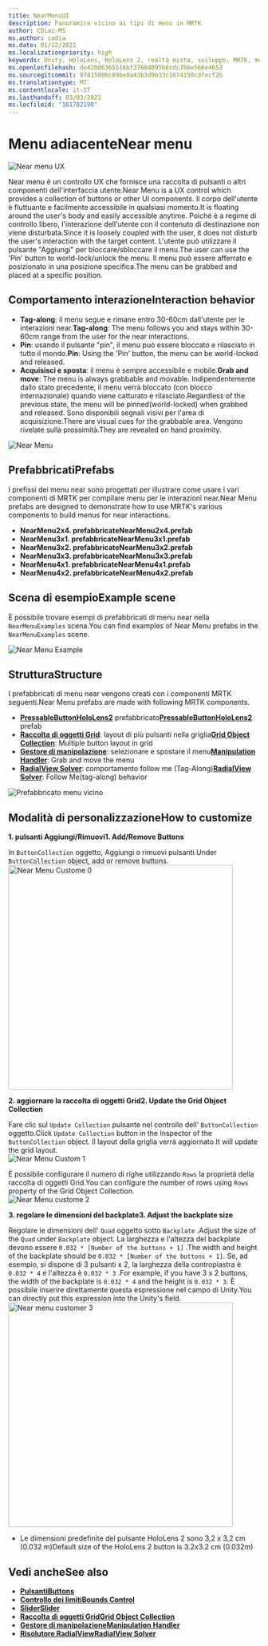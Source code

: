 ```yaml
---
title: NearMenuUI
description: Panoramica vicino ai tipi di menu in MRTK
author: CDiaz-MS
ms.author: cadia
ms.date: 01/12/2021
ms.localizationpriority: high
keywords: Unity, HoloLens, HoloLens 2, realtà mista, sviluppo, MRTK, menu near,
ms.openlocfilehash: de420d6365516bf37604095b6cdc786e566e4652
ms.sourcegitcommit: 97815006c09be0a43b3d9b33c1674150cdfecf2b
ms.translationtype: MT
ms.contentlocale: it-IT
ms.lasthandoff: 03/03/2021
ms.locfileid: "101782190"
---
```

# <a name="near-menu"></a><span data-ttu-id="dcae6-104">Menu adiacente</span><span class="sxs-lookup"><span data-stu-id="dcae6-104">Near menu</span></span>

![Near menu UX](../images/near-menu/MRTK_UX_NearMenu.png)

<span data-ttu-id="dcae6-106">Near menu è un controllo UX che fornisce una raccolta di pulsanti o altri componenti dell'interfaccia utente.</span><span class="sxs-lookup"><span data-stu-id="dcae6-106">Near Menu is a UX control which provides a collection of buttons or other UI components.</span></span> <span data-ttu-id="dcae6-107">Il corpo dell'utente è fluttuante e facilmente accessibile in qualsiasi momento.</span><span class="sxs-lookup"><span data-stu-id="dcae6-107">It is floating around the user's body and easily accessible anytime.</span></span> <span data-ttu-id="dcae6-108">Poiché è a regime di controllo libero, l'interazione dell'utente con il contenuto di destinazione non viene disturbata.</span><span class="sxs-lookup"><span data-stu-id="dcae6-108">Since it is loosely coupled with the user, it does not disturb the user's interaction with the target content.</span></span> <span data-ttu-id="dcae6-109">L'utente può utilizzare il pulsante "Aggiungi" per bloccare/sbloccare il menu.</span><span class="sxs-lookup"><span data-stu-id="dcae6-109">The user can use the 'Pin' button to world-lock/unlock the menu.</span></span> <span data-ttu-id="dcae6-110">Il menu può essere afferrato e posizionato in una posizione specifica.</span><span class="sxs-lookup"><span data-stu-id="dcae6-110">The menu can be grabbed and placed at a specific position.</span></span>

## <a name="interaction-behavior"></a><span data-ttu-id="dcae6-111">Comportamento interazione</span><span class="sxs-lookup"><span data-stu-id="dcae6-111">Interaction behavior</span></span>

- <span data-ttu-id="dcae6-112">**Tag-along**: il menu segue e rimane entro 30-60cm dall'utente per le interazioni near.</span><span class="sxs-lookup"><span data-stu-id="dcae6-112">**Tag-along**: The menu follows you and stays within 30-60cm range from the user for the near interactions.</span></span>
- <span data-ttu-id="dcae6-113">**Pin**: usando il pulsante "pin", il menu può essere bloccato e rilasciato in tutto il mondo.</span><span class="sxs-lookup"><span data-stu-id="dcae6-113">**Pin**: Using the 'Pin' button, the menu can be world-locked and released.</span></span>
- <span data-ttu-id="dcae6-114">**Acquisisci e sposta**: il menu è sempre accessibile e mobile.</span><span class="sxs-lookup"><span data-stu-id="dcae6-114">**Grab and move**: The menu is always grabbable and movable.</span></span> <span data-ttu-id="dcae6-115">Indipendentemente dallo stato precedente, il menu verrà bloccato (con blocco internazionale) quando viene catturato e rilasciato.</span><span class="sxs-lookup"><span data-stu-id="dcae6-115">Regardless of the previous state, the menu will be pinned(world-locked) when grabbed and released.</span></span> <span data-ttu-id="dcae6-116">Sono disponibili segnali visivi per l'area di acquisizione.</span><span class="sxs-lookup"><span data-stu-id="dcae6-116">There are visual cues for the grabbable area.</span></span> <span data-ttu-id="dcae6-117">Vengono rivelate sulla prossimità.</span><span class="sxs-lookup"><span data-stu-id="dcae6-117">They are revealed on hand proximity.</span></span>

<img src="../images/near-menu/MRTK_UX_NearMenu_Grab.png" alt="Near Menu">

## <a name="prefabs"></a><span data-ttu-id="dcae6-118">Prefabbricati</span><span class="sxs-lookup"><span data-stu-id="dcae6-118">Prefabs</span></span>

<span data-ttu-id="dcae6-119">I prefissi dei menu near sono progettati per illustrare come usare i vari componenti di MRTK per compilare menu per le interazioni near.</span><span class="sxs-lookup"><span data-stu-id="dcae6-119">Near Menu prefabs are designed to demonstrate how to use MRTK's various components to build menus for near interactions.</span></span>

- <span data-ttu-id="dcae6-120">**NearMenu2x4. prefabbricate**</span><span class="sxs-lookup"><span data-stu-id="dcae6-120">**NearMenu2x4.prefab**</span></span>
- <span data-ttu-id="dcae6-121">**NearMenu3x1. prefabbricate**</span><span class="sxs-lookup"><span data-stu-id="dcae6-121">**NearMenu3x1.prefab**</span></span>
- <span data-ttu-id="dcae6-122">**NearMenu3x2. prefabbricate**</span><span class="sxs-lookup"><span data-stu-id="dcae6-122">**NearMenu3x2.prefab**</span></span>
- <span data-ttu-id="dcae6-123">**NearMenu3x3. prefabbricate**</span><span class="sxs-lookup"><span data-stu-id="dcae6-123">**NearMenu3x3.prefab**</span></span>
- <span data-ttu-id="dcae6-124">**NearMenu4x1. prefabbricate**</span><span class="sxs-lookup"><span data-stu-id="dcae6-124">**NearMenu4x1.prefab**</span></span>
- <span data-ttu-id="dcae6-125">**NearMenu4x2. prefabbricate**</span><span class="sxs-lookup"><span data-stu-id="dcae6-125">**NearMenu4x2.prefab**</span></span>

## <a name="example-scene"></a><span data-ttu-id="dcae6-126">Scena di esempio</span><span class="sxs-lookup"><span data-stu-id="dcae6-126">Example scene</span></span>

<span data-ttu-id="dcae6-127">È possibile trovare esempi di prefabbricati di menu near nella `NearMenuExamples` scena.</span><span class="sxs-lookup"><span data-stu-id="dcae6-127">You can find examples of Near Menu prefabs in the `NearMenuExamples` scene.</span></span>

<img src="../images/near-menu/MRTK_UX_NearMenu_Examples.png" alt="Near Menu Example">

## <a name="structure"></a><span data-ttu-id="dcae6-128">Struttura</span><span class="sxs-lookup"><span data-stu-id="dcae6-128">Structure</span></span>

<span data-ttu-id="dcae6-129">I prefabbricati di menu near vengono creati con i componenti MRTK seguenti.</span><span class="sxs-lookup"><span data-stu-id="dcae6-129">Near Menu prefabs are made with following MRTK components.</span></span>

- <span data-ttu-id="dcae6-130">[**PressableButtonHoloLens2**](Button.md) prefabbricato</span><span class="sxs-lookup"><span data-stu-id="dcae6-130">[**PressableButtonHoloLens2**](Button.md) prefab</span></span>
- <span data-ttu-id="dcae6-131">[**Raccolta di oggetti Grid**](ObjectCollection.md): layout di più pulsanti nella griglia</span><span class="sxs-lookup"><span data-stu-id="dcae6-131">[**Grid Object Collection**](ObjectCollection.md): Multiple button layout in grid</span></span>
- <span data-ttu-id="dcae6-132">[**Gestore di manipolazione**](ManipulationHandler.md): selezionare e spostare il menu</span><span class="sxs-lookup"><span data-stu-id="dcae6-132">[**Manipulation Handler**](ManipulationHandler.md): Grab and move the menu</span></span>
- <span data-ttu-id="dcae6-133">[**RadialView Solver**](solvers/Solver.md): comportamento follow me (Tag-Along)</span><span class="sxs-lookup"><span data-stu-id="dcae6-133">[**RadialView Solver**](solvers/Solver.md): Follow Me(tag-along) behavior</span></span>

![Prefabbricato menu vicino](../images/near-menu/MRTK_UX_NearMenu_Structure.png)

## <a name="how-to-customize"></a><span data-ttu-id="dcae6-135">Modalità di personalizzazione</span><span class="sxs-lookup"><span data-stu-id="dcae6-135">How to customize</span></span>

<span data-ttu-id="dcae6-136">**1. pulsanti Aggiungi/Rimuovi**</span><span class="sxs-lookup"><span data-stu-id="dcae6-136">**1. Add/Remove Buttons**</span></span>

<span data-ttu-id="dcae6-137">In `ButtonCollection` oggetto, Aggiungi o rimuovi pulsanti.</span><span class="sxs-lookup"><span data-stu-id="dcae6-137">Under `ButtonCollection` object, add or remove buttons.</span></span>  
<img src="../images/near-menu/MRTK_UX_NearMenu_Custom0.png" width="450" alt="Near Menu Custome 0">

<span data-ttu-id="dcae6-138">**2. aggiornare la raccolta di oggetti Grid**</span><span class="sxs-lookup"><span data-stu-id="dcae6-138">**2. Update the Grid Object Collection**</span></span>

<span data-ttu-id="dcae6-139">Fare clic sul `Update Collection` pulsante nel controllo dell' `ButtonCollection` oggetto.</span><span class="sxs-lookup"><span data-stu-id="dcae6-139">Click `Update Collection` button in the Inspector of the `ButtonCollection` object.</span></span> <span data-ttu-id="dcae6-140">Il layout della griglia verrà aggiornato.</span><span class="sxs-lookup"><span data-stu-id="dcae6-140">It will update the grid layout.</span></span>  
<img src="../images/near-menu/MRTK_UX_NearMenu_Custom1.png" alt="Near Menu Custom 1">

<span data-ttu-id="dcae6-141">È possibile configurare il numero di righe utilizzando `Rows` la proprietà della raccolta di oggetti Grid.</span><span class="sxs-lookup"><span data-stu-id="dcae6-141">You can configure the number of rows using `Rows` property of the Grid Object Collection.</span></span>  
<img src="../images/near-menu/MRTK_UX_NearMenu_Custom2.png" alt="Near Menu custome 2">

<span data-ttu-id="dcae6-142">**3. regolare le dimensioni del backplate**</span><span class="sxs-lookup"><span data-stu-id="dcae6-142">**3. Adjust the backplate size**</span></span>

<span data-ttu-id="dcae6-143">Regolare le dimensioni dell' `Quad` oggetto sotto `Backplate` .</span><span class="sxs-lookup"><span data-stu-id="dcae6-143">Adjust the size of the `Quad` under `Backplate` object.</span></span> <span data-ttu-id="dcae6-144">La larghezza e l'altezza del backplate devono essere `0.032 * [Number of the buttons + 1]` .</span><span class="sxs-lookup"><span data-stu-id="dcae6-144">The width and height of the backplate should be `0.032 * [Number of the buttons + 1]`.</span></span> <span data-ttu-id="dcae6-145">Se, ad esempio, si dispone di 3 pulsanti x 2, la larghezza della contropiastra è `0.032 * 4` e l'altezza è `0.032 * 3` .</span><span class="sxs-lookup"><span data-stu-id="dcae6-145">For example, if you have 3 x 2 buttons, the width of the backplate is `0.032 * 4` and the height is `0.032 * 3`.</span></span> <span data-ttu-id="dcae6-146">È possibile inserire direttamente questa espressione nel campo di Unity.</span><span class="sxs-lookup"><span data-stu-id="dcae6-146">You can directly put this expression into the Unity's field.</span></span>  
<img src="../images/near-menu/MRTK_UX_NearMenu_Custom3.png" width="450" alt="Near menu customer 3">

- <span data-ttu-id="dcae6-147">Le dimensioni predefinite del pulsante HoloLens 2 sono 3,2 x 3,2 cm (0.032 m)</span><span class="sxs-lookup"><span data-stu-id="dcae6-147">Default size of the HoloLens 2 button is 3.2x3.2 cm (0.032m)</span></span>

## <a name="see-also"></a><span data-ttu-id="dcae6-148">Vedi anche</span><span class="sxs-lookup"><span data-stu-id="dcae6-148">See also</span></span>

- [<span data-ttu-id="dcae6-149">**Pulsanti**</span><span class="sxs-lookup"><span data-stu-id="dcae6-149">**Buttons**</span></span>](Button.md)
- [<span data-ttu-id="dcae6-150">**Controllo dei limiti**</span><span class="sxs-lookup"><span data-stu-id="dcae6-150">**Bounds Control**</span></span>](BoundsControl.md)
- [<span data-ttu-id="dcae6-151">**Slider**</span><span class="sxs-lookup"><span data-stu-id="dcae6-151">**Slider**</span></span>](Sliders.md)
- [<span data-ttu-id="dcae6-152">**Raccolta di oggetti Grid**</span><span class="sxs-lookup"><span data-stu-id="dcae6-152">**Grid Object Collection**</span></span>](ObjectCollection.md)
- [<span data-ttu-id="dcae6-153">**Gestore di manipolazione**</span><span class="sxs-lookup"><span data-stu-id="dcae6-153">**Manipulation Handler**</span></span>](ManipulationHandler.md)
- [<span data-ttu-id="dcae6-154">**Risolutore RadialView**</span><span class="sxs-lookup"><span data-stu-id="dcae6-154">**RadialView Solver**</span></span>](solvers/Solver.md)
